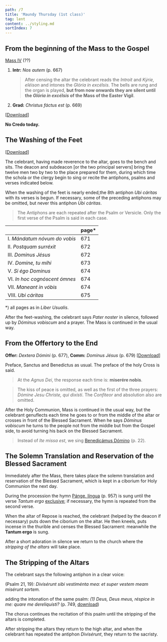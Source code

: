 ```yaml
---
path: /7
title: 'Maundy Thursday (1st class)'
tag: lent
content: ../styling.md
sortIndex: 7
---
```


## From the beginning of the Mass to the Gospel

[Mass IV](/pdf/iv.pdf) (??)

1. **Intr:** _Nos autem_ (p. 667)
   
   > After censing the altar the celebrant reads the _Introit_ and _Kýrie, eléison_ and intones the _Glória in excélsis_. The bells are rung and the organ is played, **but from now onwards they are silent until the _Glória in excélsis_ of the Mass of the Easter Vigil**.
2. **Grad:** _Christus fáctus est_ (p. 669)

\[[Download](/pdf/maundy-thursday-part-1.pdf)\]

**No Credo today.**

## The Washing of the Feet

\[[Download](/pdf/maundy-thursday-part-2.pdf)\]

The celebrant, having made reverence to the altar, goes to the bench and sits. The deacon and subdeacon [or the two principal servers] bring the twelve men two by two to the place prepared for them, during which time the schola or the clergy begin to sing or recite the antiphons, psalms and verses indicated below.

When the washing of the feet is nearly ended,the 8th antiphon _Ubi cáritas_ with its verses is begun. If necessary, some of the preceding antiphons may be omitted, but never this antiphon _Ubi cáritas_.

> The Antiphons are each repeated after the Psalm or Versicle. Only the first verse of the Psalm is said in each case.

|   | page* |
|---|---|
| I. _Mándatum nóvum do vobis_ | 671 | The Antiphon _Mándatum nóvum_ is repeated. The following Antiphons are each repeated after the Psalm or Versicle. Only the first verse of the Psalm is said in each case. |
| II. _Postquam surréxit_ | 672 |
| III. _Dominus Jésus_ | 672 |
| IV. _Domine, tu míhi_ | 673 |
| V. _Si égo Dominus_ | 674 |
| VI. _In hoc cognóscent ómnes_ | 674 |
| VII. _Maneant in vóbis_ | 674 |
| VIII. _Ubi cáritas_ | 675 |

*) all pages as in _Liber Usualis_.

After the feet-washing, the celebrant says _Pater noster_ in silence, followed up by _Dóminus vobiscum_ and a prayer. The Mass is continued in the usual way.

## From the Offertory to the End

**Offer:** _Dextera Dómini_ (p. 677), **Comm:** _Dominus Jésus_ (p. 679) \[[Download](/pdf/maundy-thursday-part-3.pdf)\]

Preface, Sanctus and Benedictus as usual. The preface of the holy Cross is said.

> At the _Agnus Dei_, the response each time is: **miserére nobis**.

> The kiss of peace is omitted, as well as the first of the three prayers: _Dómine Jesu Christe, qui dixísti_. The _Confiteor_ and absolution also are omitted.

After the Holy Communion, Mass is continued in the usual way, but the celebrant genuflects each time he goes to or from the middle of the altar or crosses in front of the Blessed Sacrament. When he says _Dóminus vobiscum_ he turns to the people not from the middle but from the Gospel side, to avoid turning his back on the Blessed Sacrament.

> Instead of _Ite missa est_, we sing [Benedicámus Dómino](/pdf/benedicamus-II.pdf) (p. 22).

## The Solemn Translation and Reservation of the Blessed Sacrament

Immediately after the Mass, there takes place the solemn translation and reservation of the Blessed Sacrament, which is kept in a ciborium for Holy Communion the next day.

During the procession the hymn [Pánge, língua](/pdf/pange-lingua.pdf) (p. 957) is sung until the verse _Tantum ergo_ <u>exclusive</u>; if necessary, the hymn is repeated from the second verse.

When the altar of Repose is reached, the celebrant (helped by the deacon if necessary) puts down the ciborium on the altar. He then kneels, puts incense in the thurible and censes the Blessed Sacrament: meanwhile the **Tantum ergo** is sung.

After a short adoration in silence we return to the church where the _stripping of the altars_ will take place.

## The Stripping of the Altars

The celebrant says the following antiphon in a clear voice:

(Psalm 21, 19): _Divisérunt sibi vestiménta mea: et super vestem meam misérunt sortem._

adding the intonation of the same psalm: _(1) Deus, Deus meus, réspice in me: quare me dereliquísti?_ (p. 749, [download](/pdf/psalm-21.pdf))

The chorus continues the recitation of this psalm until the stripping of the altars is completed.

After stripping the altars they return to the high altar, and when the celebrant has repeated the antiphon _Divisérunt_, they return to the sacristy.

